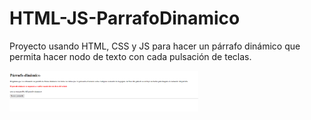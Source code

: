 # HTML-JS-ParrafoDinamico
 Proyecto usando HTML, CSS y JS para hacer un párrafo dinámico que permita hacer nodo de texto con cada pulsación de teclas.

<img src="https://raw.githubusercontent.com/IreHurtado/HTML-JS-ParrafoDinamico/main/ParrafoDinamico/ProyectoImagen.png" style="height: 60%; width:60%;"/>
